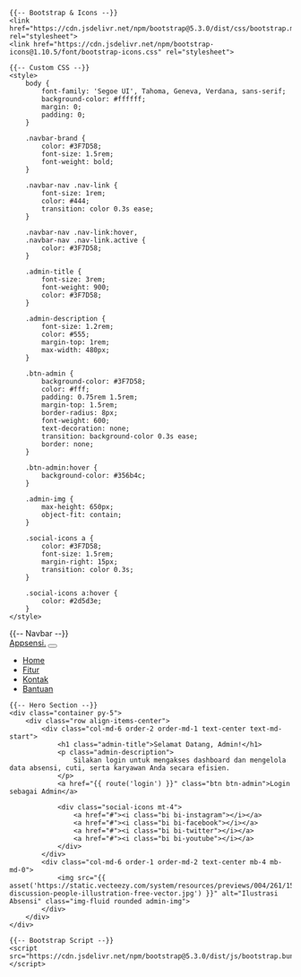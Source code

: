 <!DOCTYPE html>
<html lang="id">
<head>
    <meta charset="UTF-8">
    <meta name="viewport" content="width=device-width, initial-scale=1.0">
    <title>Welcome Admin | Appsensi</title>

    {{-- Bootstrap & Icons --}}
    <link href="https://cdn.jsdelivr.net/npm/bootstrap@5.3.0/dist/css/bootstrap.min.css" rel="stylesheet">
    <link href="https://cdn.jsdelivr.net/npm/bootstrap-icons@1.10.5/font/bootstrap-icons.css" rel="stylesheet">

    {{-- Custom CSS --}}
    <style>
        body {
            font-family: 'Segoe UI', Tahoma, Geneva, Verdana, sans-serif;
            background-color: #ffffff;
            margin: 0;
            padding: 0;
        }

        .navbar-brand {
            color: #3F7D58;
            font-size: 1.5rem;
            font-weight: bold;
        }

        .navbar-nav .nav-link {
            font-size: 1rem;
            color: #444;
            transition: color 0.3s ease;
        }

        .navbar-nav .nav-link:hover,
        .navbar-nav .nav-link.active {
            color: #3F7D58;
        }

        .admin-title {
            font-size: 3rem;
            font-weight: 900;
            color: #3F7D58;
        }

        .admin-description {
            font-size: 1.2rem;
            color: #555;
            margin-top: 1rem;
            max-width: 480px;
        }

        .btn-admin {
            background-color: #3F7D58;
            color: #fff;
            padding: 0.75rem 1.5rem;
            margin-top: 1.5rem;
            border-radius: 8px;
            font-weight: 600;
            text-decoration: none;
            transition: background-color 0.3s ease;
            border: none;
        }

        .btn-admin:hover {
            background-color: #356b4c;
        }

        .admin-img {
            max-height: 650px;
            object-fit: contain;
        }

        .social-icons a {
            color: #3F7D58;
            font-size: 1.5rem;
            margin-right: 15px;
            transition: color 0.3s;
        }

        .social-icons a:hover {
            color: #2d5d3e;
        }
    </style>
</head>
<body>
    {{-- Navbar --}}
    <nav class="navbar navbar-expand-lg navbar-light bg-white shadow-sm">
        <div class="container">
            <a class="navbar-brand" href="#">Appsensi.</a>
            <button class="navbar-toggler" type="button" data-bs-toggle="collapse" data-bs-target="#navbarNav">
                <span class="navbar-toggler-icon"></span>
            </button>
            <div class="collapse navbar-collapse justify-content-end" id="navbarNav">
                <ul class="navbar-nav">
                    <li class="nav-item mx-2">
                        <a class="nav-link active fw-semibold" href="#">Home</a>
                    </li>
                    <li class="nav-item mx-2">
                        <a class="nav-link" href="#">Fitur</a>
                    </li>
                    <li class="nav-item mx-2">
                        <a class="nav-link" href="#">Kontak</a>
                    </li>
                    <li class="nav-item mx-2">
                        <a class="nav-link" href="#">Bantuan</a>
                    </li>
                </ul>
            </div>
        </div>
    </nav>

    {{-- Hero Section --}}
    <div class="container py-5">
        <div class="row align-items-center">
            <div class="col-md-6 order-2 order-md-1 text-center text-md-start">
                <h1 class="admin-title">Selamat Datang, Admin!</h1>
                <p class="admin-description">
                    Silakan login untuk mengakses dashboard dan mengelola data absensi, cuti, serta karyawan Anda secara efisien.
                </p>
                <a href="{{ route('login') }}" class="btn btn-admin">Login sebagai Admin</a>

                <div class="social-icons mt-4">
                    <a href="#"><i class="bi bi-instagram"></i></a>
                    <a href="#"><i class="bi bi-facebook"></i></a>
                    <a href="#"><i class="bi bi-twitter"></i></a>
                    <a href="#"><i class="bi bi-youtube"></i></a>
                </div>
            </div>
            <div class="col-md-6 order-1 order-md-2 text-center mb-4 mb-md-0">
                <img src="{{ asset('https://static.vecteezy.com/system/resources/previews/004/261/154/original/office-discussion-people-illustration-free-vector.jpg') }}" alt="Ilustrasi Absensi" class="img-fluid rounded admin-img">
            </div>
        </div>
    </div>

    {{-- Bootstrap Script --}}
    <script src="https://cdn.jsdelivr.net/npm/bootstrap@5.3.0/dist/js/bootstrap.bundle.min.js"></script>
</body>
</html>
        
